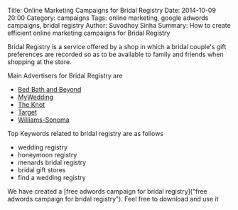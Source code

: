 Title: Online Marketing Campaigns for Bridal Registry
Date: 2014-10-09 20:00
Category: campaigns
Tags: online marketing, google adwords campaigns, bridal registry
Author: Suvodhoy Sinha
Summary: How to create efficient online marketing campaigns for Bridal Registry

Bridal Registry is a service offered by a shop in which a bridal couple's gift preferences are recorded so as to be available to family and friends when shopping at the store.

Main Advertisers for Bridal Registry are 

- [Bed Bath and Beyond](http://www.bedbathandbeyond.com/ "Bed Bath and Beyond Bridal Registry")
- [MyWedding](http://www.mywedding.com/ "My Wedding Bridal Registry")
- [The Knot](http://wedding.theknot.com/ "The Knot Bridal Registry")
- [Target](http://www.target.com/ "Target Bridal Registry")
- [Williams-Sonoma](http://www.williams-sonoma.com/ "Williams-Sonoma Bridal Registry")

Top Keywords related to bridal registry are as follows

- wedding registry
- honeymoon registry
- menards bridal registry
- bridal gift stores
- find a wedding registry

We have created a [free adwords campaign for bridal registry]("free adwords campaign for bridal registry"). Feel free to download and use it

